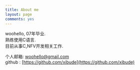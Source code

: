 ```yaml
---
title: About me
layout: page
comments: yes
---
```

  
woohello, 07年毕业.      
熟练使用C语言.      
目前从事C,NFV开发相关工作.      

个人邮箱: woohello@gmail.com             
github  : [https://github.com/xibude](https://github.com/xibude)      
